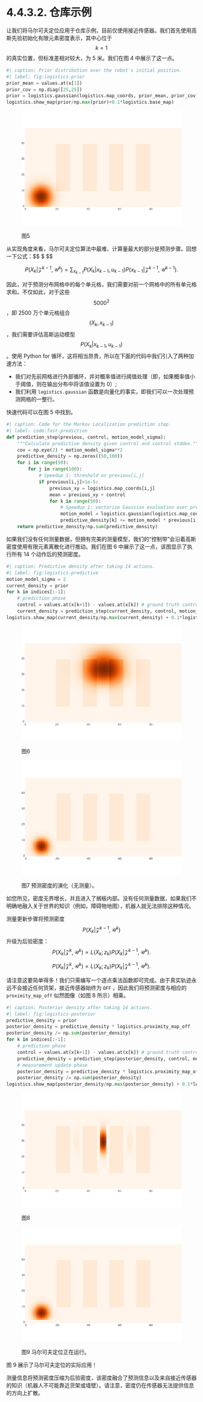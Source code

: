 # 4.4.3.2. 仓库示例

让我们将马尔可夫定位应用于仓库示例，目前仅使用接近传感器。我们首先使用高斯先验初始化有限元素密度表示，其中心位于$$k=1$$
的真实位置，但标准差相对较大，为 5 米。我们在图 4 中展示了这一点。

```python
#| caption: Prior distribution over the robot's initial position.
#| label: fig:logistics-prior
prior_mean = values.at(x[1])
prior_cov = np.diag([25,25])
prior = logistics.gaussian(logistics.map_coords, prior_mean, prior_cov)
logistics.show_map(prior/np.max(prior)+0.1*logistics.base_map)
```

<figure><img src="../../../.gitbook/assets/image (37).png" alt=""><figcaption><p>图5</p></figcaption></figure>

从实现角度来看，马尔可夫定位算法中最难、计算量最大的部分是预测步骤。回想一下公式：$$ $ $$

$$
\begin{equation}
P(X_{k}|\mathcal{Z}^{k-1},\mathcal{U}^{k})=\sum_{x_{k-1}}P(X_{k}|x_{k-1},u_{k-1})P(x_{k-1}|\mathcal{Z}^{k-1},\mathcal{U}^{k-1}).
\end{equation}
$$

因此，对于预测分布网格中的每个单元格，我们需要对前一个网格中的所有单元格求和。不仅如此，对于这些$$5000^2$$
，即 2500 万个单元格组合$$(X_k,x_{k-1})$$，我们需要评估高斯运动模型$$P(X_{k}|x_{k-1},u_{k-1})$$
。使用 Python for 循环，这将相当昂贵，所以在下面的代码中我们引入了两种加速方法：

* 我们对先前网格进行外部循环，并对概率值进行阈值处理（即，如果概率值小于阈值，则在输出分布中将该值设置为 0）;
* 我们利用 `logistics.gaussian` 函数是向量化的事实，即我们可以一次处理预测网格的一整行。

快速代码可以在图 5 中找到。

```python
#| caption: Code for the Markov Localization prediction step.
#| label: code:fast-prediction
def prediction_step(previous, control, motion_model_sigma):
    """Calculate predictive density given control and control stddev."""
    cov = np.eye(2) * motion_model_sigma**2
    predictive_density = np.zeros((50,100))
    for i in range(50):
        for j in range(100):
            # Speedup 1: threshold on previous[i,j]
            if previous[i,j]>1e-5:
                previous_xy = logistics.map_coords[i,j]
                mean = previous_xy + control
                for k in range(50):
                    # Speedup 1: vectorize Gaussian evaluation over predictive row:
                    motion_model = logistics.gaussian(logistics.map_coords[k], mean, cov)
                    predictive_density[k] += motion_model * previous[i,j]
    return predictive_density/np.sum(predictive_density)
```

如果我们没有任何测量数据，但拥有完美的测量模型，我们的“控制带”会沿着高斯密度使用有限元素离散化进行推动。我们在图 6 中展示了这一点，该图显示了执行所有 14 个动作后的预测密度。

```python
#| caption: Predictive density after taking 14 actions.
#| label: fig:logistics-predictive
motion_model_sigma = 2
current_density = prior
for k in indices[:-1]:
    # prediction phase
    control = values.at(x[k+1]) - values.at(x[k]) # ground truth control
    current_density = prediction_step(current_density, control, motion_model_sigma)
logistics.show_map(current_density/np.max(current_density) + 0.1*logistics.base_map)
```

<figure><img src="../../../.gitbook/assets/image (38).png" alt=""><figcaption><p>图6</p></figcaption></figure>

<figure><img src="../../../.gitbook/assets/predictive (2).gif" alt=""><figcaption><p>图7 预测密度的演化（无测量）。</p></figcaption></figure>

如您所见，密度无界增长，并且进入了搁板内部。没有任何测量数据，如果我们不明确地融入关于世界的知识（例如，障碍物地图），机器人就无法排除这种情况。

测量更新步骤将预测密度$$P(X_{k}|\mathcal{Z}^{k-1},\mathcal{U}^{k})$$
升级为后验密度：$$\begin{equation}
 P(X_{k}|\mathcal{Z}^{k},\mathcal{U}^{k}) \propto L(X_{k};z_{k})P(X_{k}|\mathcal{Z}^{k-1},\mathcal{U}^{k}).
 \end{equation}$$

$$
\begin{equation}
P(X_{k}|\mathcal{Z}^{k},\mathcal{U}^{k}) \propto L(X_{k};z_{k})P(X_{k}|\mathcal{Z}^{k-1},\mathcal{U}^{k}).
\end{equation}
$$

请注意这要简单得多！我们只需编写一个逐点乘法函数即可完成。由于真实轨迹永远不会接近任何货架，接近传感器始终为 `OFF` ，因此我们将预测密度与相应的 `proximity_map_off` 似然图像（如图 8 所示）相乘。

```python
#| caption: Posterior density after taking 14 actions.
#| label: fig:logistics-posterior
predictive_density = prior
posterior_density = predictive_density * logistics.proximity_map_off
posterior_density /= np.sum(posterior_density)
for k in indices[:-1]:
    # prediction phase
    control = values.at(x[k+1]) - values.at(x[k]) # ground truth control
    predictive_density = prediction_step(posterior_density, control, motion_model_sigma)
    # measurement update phase
    posterior_density = predictive_density * logistics.proximity_map_off
    posterior_density /= np.sum(posterior_density)
logistics.show_map(posterior_density/np.max(posterior_density) + 0.1*logistics.base_map)
```

<figure><img src="../../../.gitbook/assets/image (39).png" alt=""><figcaption><p>图8</p></figcaption></figure>

<figure><img src="../../../.gitbook/assets/posterior.gif" alt=""><figcaption><p>图9 马尔可夫定位正在运行。</p></figcaption></figure>

图 9 展示了马尔可夫定位的实际应用！

测量信息将预测密度压缩为后验密度，该密度融合了预测信息以及来自接近传感器的知识（机器人不可能靠近货架或墙壁）。请注意，密度仍在传感器无法提供信息的方向上扩散。

